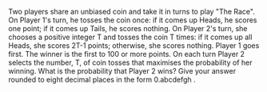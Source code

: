 
Two players share an unbiased coin and take it in turns to play "The Race". On Player 1's turn, he tosses the coin once: if it comes up Heads, he scores one point; if it comes up Tails, he scores nothing. On Player 2's turn, she chooses a positive integer T and tosses the coin T times: if it comes up all Heads, she scores 2T-1 points; otherwise, she scores nothing. Player 1 goes first. The winner is the first to 100 or more points.
On each turn Player 2 selects the number, T, of coin tosses that maximises the probability of her winning.
What is the probability that Player 2 wins?
Give your answer rounded to eight decimal places in the form 0.abcdefgh .
